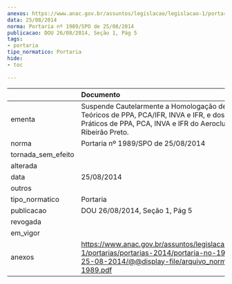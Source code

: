 ```yaml
---
anexos: https://www.anac.gov.br/assuntos/legislacao/legislacao-1/portarias/portarias-2014/portaria-no-1989-spo-de-25-08-2014/@@display-file/arquivo_norma/PA2014-1989.pdf
data: 25/08/2014
norma: Portaria nº 1989/SPO de 25/08/2014
publicacao: DOU 26/08/2014, Seção 1, Pág 5
tags:
- portaria
tipo_normatico: Portaria
hide: 
- toc 
 
---
```


|                    | Documento                                                                                                                                                          |
|:-------------------|:-------------------------------------------------------------------------------------------------------------------------------------------------------------------|
| ementa             | Suspende Cautelarmente a Homologação de Cursos Teóricos de PPA, PCA/IFR, INVA e IFR, e dos Cursos Práticos de PPA, PCA, INVA e IFR do Aeroclube De Ribeirão Preto. |
| norma              | Portaria nº 1989/SPO de 25/08/2014                                                                                                                                 |
| tornada_sem_efeito |                                                                                                                                                                    |
| alterada           |                                                                                                                                                                    |
| data               | 25/08/2014                                                                                                                                                         |
| outros             |                                                                                                                                                                    |
| tipo_normatico     | Portaria                                                                                                                                                           |
| publicacao         | DOU 26/08/2014, Seção 1, Pág 5                                                                                                                                     |
| revogada           |                                                                                                                                                                    |
| em_vigor           |                                                                                                                                                                    |
| anexos             | https://www.anac.gov.br/assuntos/legislacao/legislacao-1/portarias/portarias-2014/portaria-no-1989-spo-de-25-08-2014/@@display-file/arquivo_norma/PA2014-1989.pdf  |